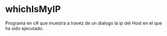 # whichIsMyIP
Programa en c# que muestra a travéz de un dialogo la ip del Host en el que ha sido ejecutado.
